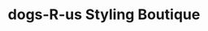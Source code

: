 ---
title: "dogs-R-us Styling Boutique"
url: /saint-marys/dogs-r-us-styling-boutique/
shop: pet grooming
---